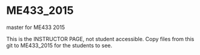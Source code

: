 # ME433_2015
master for ME433 2015

This is the INSTRUCTOR PAGE, not student accessible. Copy files from this git to ME433_2015 for the students to see.
